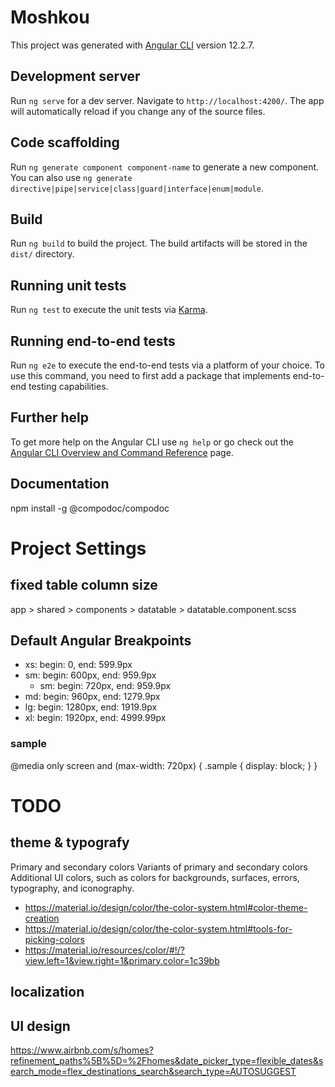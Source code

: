 # Moshkou

This project was generated with [Angular CLI](https://github.com/angular/angular-cli) version 12.2.7.

## Development server

Run `ng serve` for a dev server. Navigate to `http://localhost:4200/`. The app will automatically reload if you change any of the source files.

## Code scaffolding

Run `ng generate component component-name` to generate a new component. You can also use `ng generate directive|pipe|service|class|guard|interface|enum|module`.

## Build

Run `ng build` to build the project. The build artifacts will be stored in the `dist/` directory.

## Running unit tests

Run `ng test` to execute the unit tests via [Karma](https://karma-runner.github.io).

## Running end-to-end tests

Run `ng e2e` to execute the end-to-end tests via a platform of your choice. To use this command, you need to first add a package that implements end-to-end testing capabilities.

## Further help

To get more help on the Angular CLI use `ng help` or go check out the [Angular CLI Overview and Command Reference](https://angular.io/cli) page.

## Documentation

npm install -g @compodoc/compodoc

# Project Settings

## fixed table column size

app > shared > components > datatable > datatable.component.scss

## Default Angular Breakpoints

- xs: begin: 0, end: 599.9px
- sm: begin: 600px, end: 959.9px
  - sm: begin: 720px, end: 959.9px
- md: begin: 960px, end: 1279.9px
- lg: begin: 1280px, end: 1919.9px
- xl: begin: 1920px, end: 4999.99px

### sample

@media only screen and (max-width: 720px) {
.sample {
display: block;
}
}

# TODO

## theme & typografy

Primary and secondary colors
Variants of primary and secondary colors
Additional UI colors, such as colors for backgrounds, surfaces, errors, typography, and iconography.

- https://material.io/design/color/the-color-system.html#color-theme-creation
- https://material.io/design/color/the-color-system.html#tools-for-picking-colors
- https://material.io/resources/color/#!/?view.left=1&view.right=1&primary.color=1c39bb

## localization

## UI design

https://www.airbnb.com/s/homes?refinement_paths%5B%5D=%2Fhomes&date_picker_type=flexible_dates&search_mode=flex_destinations_search&search_type=AUTOSUGGEST
